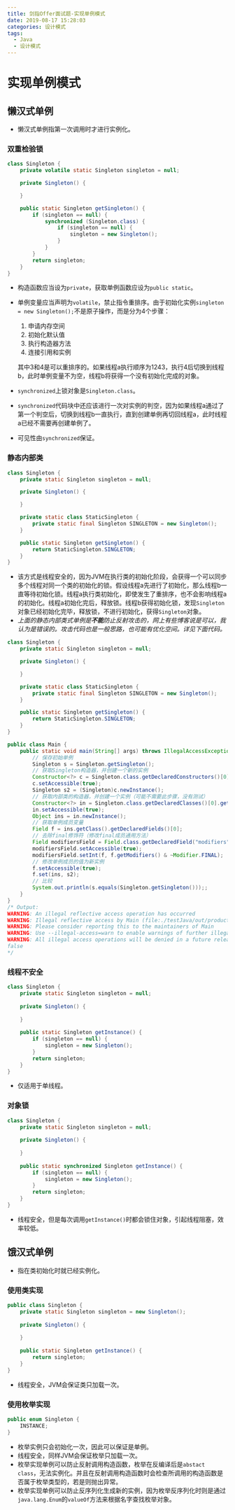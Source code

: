 ```yaml
---
title: 剑指Offer面试题-实现单例模式
date: 2019-08-17 15:28:03
categories: 设计模式
tags:
  - Java
  - 设计模式
---
```


# 实现单例模式

## 懒汉式单例

- 懒汉式单例指第一次调用时才进行实例化。

### 双重检验锁

```java
class Singleton {
    private volatile static Singleton singleton = null;

    private Singleton() {

    }

    public static Singleton getSingleton() {
        if (singleton == null) {
            synchronized (Singleton.class) {
                if (singleton == null) {
                    singleton = new Singleton();
                }
            }
        }
        return singleton;
    }
}
```

- 构造函数应当设为`private`，获取单例函数应设为`public static`。

- 单例变量应当声明为`volatile`，禁止指令重排序。由于初始化实例`singleton = new Singleton();`不是原子操作，而是分为4个步骤：

  1. 申请内存空间
  2. 初始化默认值
  3. 执行构造器方法
  4. 连接引用和实例

  其中3和4是可以重排序的。如果线程a执行顺序为1243，执行4后切换到线程b，此时单例变量不为空，线程b将获得一个没有初始化完成的对象。

- `synchronized`上锁对象是`Singleton.class`。

- `synchronized`代码块中还应该进行一次对实例的判空，因为如果线程a通过了第一个判空后，切换到线程b一直执行，直到创建单例再切回线程a，此时线程a已经不需要再创建单例了。

- 可见性由`synchronized`保证。

### 静态内部类

```java
class Singleton {
    private static Singleton singleton = null;

    private Singleton() {

    }

    private static class StaticSingleton {
        private static final Singleton SINGLETON = new Singleton();
    }

    public static Singleton getSingleton() {
        return StaticSingleton.SINGLETON;
    }
}
```

- 该方式是线程安全的，因为JVM在执行类的初始化阶段，会获得一个可以同步多个线程对同一个类的初始化的锁。假设线程a先进行了初始化，那么线程b一直等待初始化锁。线程a执行类初始化，即使发生了重排序，也不会影响线程a的初始化。线程a初始化完后，释放锁。线程b获得初始化锁，发现`Singleton`对象已经初始化完毕，释放锁，不进行初始化，获得`Singleton`对象。
- *上面的静态内部类式单例是**不能**防止反射攻击的，网上有些博客说是可以，我认为是错误的。攻击代码也是一般思路，也可能有优化空间。详见下面代码。*

```java
class Singleton {
    private static Singleton singleton = null;

    private Singleton() {

    }

    private static class StaticSingleton {
        private static final Singleton SINGLETON = new Singleton();
    }

    public static Singleton getSingleton() {
        return StaticSingleton.SINGLETON;
    }
}

public class Main {
    public static void main(String[] args) throws IllegalAccessException, InvocationTargetException, InstantiationException, NoSuchFieldException {
        // 保存初始单例
        Singleton s = Singleton.getSingleton();
        // 获取Singleton构造器，并创建一个新的实例
        Constructor<?> c = Singleton.class.getDeclaredConstructors()[0];
        c.setAccessible(true);
        Singleton s2 = (Singleton)c.newInstance();
        // 获取内部类的构造器，并创建一个实例（可能不需要此步骤，没有测试）
        Constructor<?> in = Singleton.class.getDeclaredClasses()[0].getDeclaredConstructors()[0];
        in.setAccessible(true);
        Object ins = in.newInstance();
        // 获取单例成员变量
        Field f = ins.getClass().getDeclaredFields()[0];
        // 去除final修饰符（修改final成员通用方法）
        Field modifiersField = Field.class.getDeclaredField("modifiers");
        modifiersField.setAccessible(true);
        modifiersField.setInt(f, f.getModifiers() & ~Modifier.FINAL);
        // 修改单例成员的值为新实例
        f.setAccessible(true);
        f.set(ins, s2);
        // 比较
        System.out.println(s.equals(Singleton.getSingleton()));;
    }
}
/* Output:
WARNING: An illegal reflective access operation has occurred
WARNING: Illegal reflective access by Main (file:./testJava/out/production/testJava/) to field java.lang.reflect.Field.modifiers
WARNING: Please consider reporting this to the maintainers of Main
WARNING: Use --illegal-access=warn to enable warnings of further illegal reflective access operations
WARNING: All illegal access operations will be denied in a future release
false
*/
```



### 线程不安全

```java
class Singleton {
    private static Singleton singleton = null;
    
    private Singleton() {
        
    }
    
    public static Singleton getInstance() {
        if (singleton == null) {
            singleton = new Singleton();
        }
        return singleton;
    }
}
```

- 仅适用于单线程。

### 对象锁

```java
class Singleton {
    private static Singleton singleton = null;
    
    private Singleton() {
        
    }
    
    public static synchronized Singleton getInstance() {
        if (singleton == null) {
            singleton = new Singleton();
        }
        return singleton;
    }
}
```

- 线程安全，但是每次调用`getInstance()`时都会锁住对象，引起线程阻塞，效率较低。

## 饿汉式单例

- 指在类初始化时就已经实例化。

### 使用类实现

```java
public class Singleton {
    private static Singleton singleton = new Singleton();
    
    private Singleton() {
        
    }
    
    public static Singleton getInstance() {
        return singleton;
    }
}
```

- 线程安全，JVM会保证类只加载一次。

### 使用枚举实现

```java
public enum Singleton {
    INSTANCE;
}
```

- 枚举实例只会初始化一次，因此可以保证是单例。
- 线程安全，同样JVM会保证枚举只加载一次。
- 枚举实现单例可以防止反射调用构造函数，枚举在反编译后是`abstact class`，无法实例化。并且在反射调用构造函数时会检查所调用的构造函数是否属于枚举类型的，若是则抛出异常。
- 枚举实现单例可以防止反序列化生成新的实例，因为枚举反序列化时则是通过`java.lang.Enum`的`valueOf`方法来根据名字查找枚举对象。

